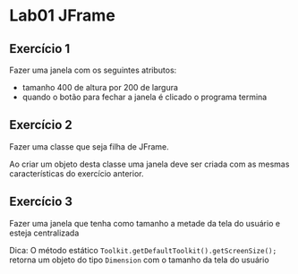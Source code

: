 # Lab01 JFrame

## Exercício 1

Fazer uma janela com os seguintes atributos:
* tamanho 400 de altura por 200 de largura
* quando o botão para fechar a janela é clicado o programa termina


## Exercício 2

Fazer uma classe que seja filha de JFrame.

Ao criar um objeto desta classe uma janela deve ser criada com as mesmas
características do exercício anterior.

## Exercício 3

Fazer uma janela que tenha como tamanho a metade da tela do usuário e
esteja centralizada

Dica: O método estático `Toolkit.getDefaultToolkit().getScreenSize();`
retorna um objeto do tipo `Dimension` com o tamanho da tela do usuário
